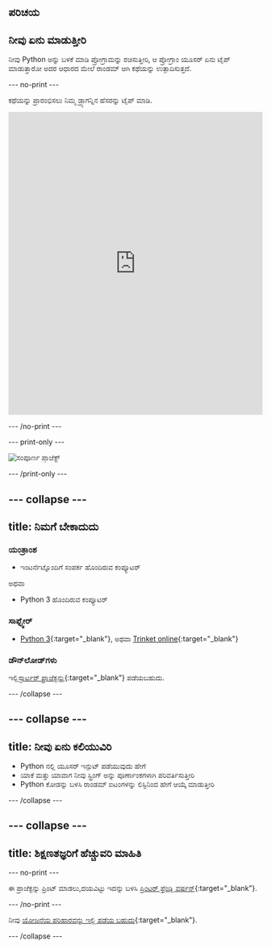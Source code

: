## ಪರಿಚಯ

## ನೀವು ಏನು ಮಾಡುತ್ತೀರಿ

ನೀವು Python ಅನ್ನು ಬಳಕೆ ಮಾಡಿ ಪ್ರೋಗ್ರಾಮನ್ನು ರಚಿಸುತ್ತೀರಿ, ಆ ಪ್ರೋಗ್ರಾಂ ಯೂಸರ್ ಏನು ಟೈಪ್ ಮಾಡುತ್ತಾರೋ ಅದರ ಆಧಾರದ ಮೇಲೆ ರಾಂಡಮ್ ಆಗಿ ಕಥೆಯನ್ನು ಉತ್ಪಾದಿಸುತ್ತದೆ.

--- no-print ---

ಕಥೆಯನ್ನು ಪ್ರಾರಂಭಿಸಲು ನಿಮ್ಮ ಡ್ರ್ಯಾಗನ್ನಿನ ಹೆಸರನ್ನು ಟೈಪ್ ಮಾಡಿ. 
<iframe src="https://trinket.io/embed/python/904db1ae15?outputOnly=true&runOption=console&start=result&showInstructions=true" width="100%" height="600" frameborder="0" marginwidth="0" marginheight="0" allowfullscreen mark="crwd-mark"></iframe> 

--- /no-print ---

--- print-only ---

![ಸಂಪೂರ್ಣ ಪ್ರಾಜೆಕ್ಟ್](images/storytime-final.png)

--- /print-only ---

--- collapse ---
---
title: ನಿಮಗೆ ಬೇಕಾದುದು
---

### ಯಂತ್ರಾಂಶ

- ಇಂಟರ್ನೆಟ್ನೊಂದಿಗೆ ಸಂಪರ್ಕ ಹೊಂದಿರುವ ಕಂಪ್ಯೂಟರ್

ಅಥವಾ

- Python 3 ಹೊಂದಿರುವ ಕಂಪ್ಯೂಟರ್

### ಸಾಫ್ಟ್ವೇರ್

- [Python 3](https://www.python.org/downloads/){:target="_blank"}, ಅಥವಾ [Trinket online](https://trinket.io/){:target="_blank"}

### ಡೌನ್‌ಲೋಡ್‌ಗಳು

ಇಲ್ಲಿ[ಸ್ಟಾರ್ಟರ್ ಪ್ರಾಜೆಕ್ಟನ್ನು](https://trinket.io/python/a0aaa62eab){:target="_blank"} ಪಡೆಯಬಹುದು.

--- /collapse ---

--- collapse ---
---
title: ನೀವು ಏನು ಕಲಿಯುವಿರಿ
---

- Python ನಲ್ಲಿ ಯೂಸರ್ ಇನ್ಪುಟ್ ಪಡೆಯುವುದು ಹೇಗೆ
- ಯಾಕೆ ಮತ್ತು ಯಾವಾಗ ನೀವು ಸ್ಟ್ರಿಂಗ್ ಅನ್ನು ಪೂರ್ಣಾಂಕಗಳಾಗಿ ಪರಿವರ್ತಿಸುತ್ತೀರಿ
- Python ಕೋಡನ್ನು ಬಳಸಿ ರಾಂಡಮ್ ಐಟಂಗಳನ್ನು ಲಿಸ್ಟಿನಿಂದ ಹೇಗೆ ಆಯ್ಕೆ ಮಾಡುತ್ತೀರಿ

--- /collapse ---

--- collapse ---
---
title: ಶಿಕ್ಷಣತಜ್ಞರಿಗೆ ಹೆಚ್ಚುವರಿ ಮಾಹಿತಿ
---

--- no-print ---

ಈ ಪ್ರಾಜೆಕ್ಟನ್ನು ಪ್ರಿಂಟ್ ಮಾಡಲು,ದಯವಿಟ್ಟು ಇದನ್ನು ಬಳಸಿ [ಪ್ರಿಂಟರ್ ಫ್ರೆಂಡ್ಲಿ ವರ್ಷನ್](https://projects.raspberrypi.org/kn-IN/projects/storytime/print){:target="_blank"}.

--- /no-print ---

ನೀವು [ಯೋಜನೆಯ ಪರಿಹಾರವನ್ನು ಇಲ್ಲಿ ಪಡೆಯ ಬಹುದು](http://rpf.io/p/kn-IN/storytime){:target="_blank"}.

--- /collapse ---
